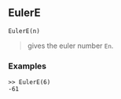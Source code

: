 ## EulerE

``` 
EulerE(n)
``` 
> gives the euler number `En`.

### Examples
```
>> EulerE(6)
-61
```
 
 